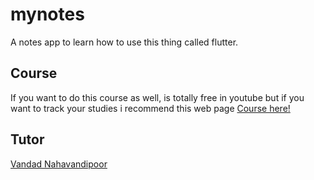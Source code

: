 # mynotes

A notes app to learn how to use this thing called flutter.

## Course

If you want to do this course as well, is totally free in youtube but if you want to track your
studies i recommend this web page [Course here!](https://www.classcentral.com/course/youtube-flutter-course-for-beginners-37-hour-cross-platform-app-development-tutorial-104327)


## Tutor

[Vandad Nahavandipoor](https://github.com/vandadnp)
